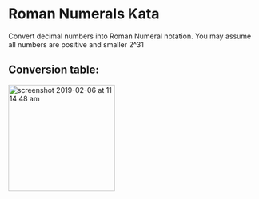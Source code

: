 # Roman Numerals Kata
Convert decimal numbers into Roman Numeral notation. You may assume all numbers are positive and smaller 2^31

## Conversion table:

<img width="213" alt="screenshot 2019-02-06 at 11 14 48 am" src="https://user-images.githubusercontent.com/1797328/52334667-84ecf880-2a00-11e9-8034-6b4cc4c7528c.png">
